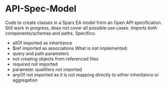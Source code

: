 # API-Spec-Model
Code to create classes in a Sparx EA model from an Open API specification. 
Still work in progress, does not cover all possible use cases. 
Imports both components/schemas and paths.
Specifics:
- allOf imported as inheritance
- $ref imported as associations
What is not implemented:
- query and path parameters
- not creating objects from referenced files
- required not imported
- parameter qualifiers not imported
- anyOf not imported as it is not mapping directly to either inheritance or aggregation
  

